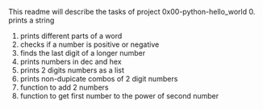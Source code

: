 This readme will describe the tasks of project 0x00-python-hello_world
0. prints a string
1. prints different parts of a word
2. checks if a number is positive or negative
3. finds the last digit of a longer number
4. prints numbers in dec and hex
5. prints 2 digits numbers as a list
6. prints non-dupicate combos of 2 digit numbers
7. function to add 2 numbers
8. function to get first number to the power of second number
